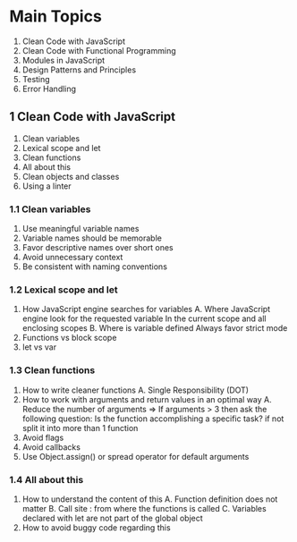 # Main Topics

1. Clean Code with JavaScript
2. Clean Code with Functional Programming
3. Modules in JavaScript
4. Design Patterns and Principles
5. Testing
6. Error Handling

## 1 Clean Code with JavaScript

1. Clean variables
2. Lexical scope and let
3. Clean functions
4. All about this
5. Clean objects and classes
6. Using a linter

### 1.1 Clean variables

1. Use meaningful variable names
2. Variable names should be memorable
3. Favor descriptive names over short ones
4. Avoid unnecessary context
5. Be consistent with naming conventions

### 1.2 Lexical scope and let

1. How JavaScript engine searches for variables
   A. Where JavaScript engine look for the requested variable
   In the current scope and all enclosing scopes
   B. Where is variable defined
   Always favor strict mode
2. Functions vs block scope
3. let vs var

### 1.3 Clean functions

1. How to write cleaner functions
   A. Single Responsibility (DOT)
2. How to work with arguments and return values in an optimal way
   A. Reduce the number of arguments => If arguments > 3 then ask the following question:
   Is the function accomplishing a specific task? if not split it into more than 1 function
3. Avoid flags
4. Avoid callbacks
5. Use Object.assign() or spread operator for default arguments

### 1.4 All about this

1. How to understand the content of this
   A. Function definition does not matter
   B. Call site : from where the functions is called
   C. Variables declared with let are not part of the global object
2. How to avoid buggy code regarding this
